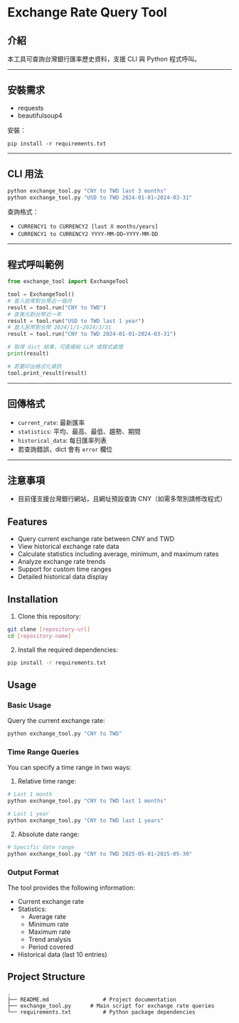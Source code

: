 # Exchange Rate Query Tool

## 介紹

本工具可查詢台灣銀行匯率歷史資料，支援 CLI 與 Python 程式呼叫。

---

## 安裝需求
- requests
- beautifulsoup4

安裝：
```
pip install -r requirements.txt
```

---

## CLI 用法

```bash
python exchange_tool.py "CNY to TWD last 3 months"
python exchange_tool.py "USD to TWD 2024-01-01~2024-03-31"
```

查詢格式：
- `CURRENCY1 to CURRENCY2 [last X months/years]`
- `CURRENCY1 to CURRENCY2 YYYY-MM-DD~YYYY-MM-DD`

---

## 程式呼叫範例

```python
from exchange_tool import ExchangeTool

tool = ExchangeTool()
# 查人民幣對台幣近一個月
result = tool.run("CNY to TWD")
# 查美元對台幣近一年
result = tool.run("USD to TWD last 1 year")
# 查人民幣對台幣 2024/1/1~2024/3/31
result = tool.run("CNY to TWD 2024-01-01~2024-03-31")

# 取得 dict 結果，可直接給 LLM 或程式處理
print(result)

# 若要印出格式化資訊
tool.print_result(result)
```

---

## 回傳格式
- `current_rate`: 最新匯率
- `statistics`: 平均、最高、最低、趨勢、期間
- `historical_data`: 每日匯率列表
- 若查詢錯誤，dict 會有 `error` 欄位

---

## 注意事項
- 目前僅支援台灣銀行網站，且網址預設查詢 CNY（如需多幣別請修改程式）

## Features

- Query current exchange rate between CNY and TWD
- View historical exchange rate data
- Calculate statistics including average, minimum, and maximum rates
- Analyze exchange rate trends
- Support for custom time ranges
- Detailed historical data display

## Installation

1. Clone this repository:
```bash
git clone [repository-url]
cd [repository-name]
```

2. Install the required dependencies:
```bash
pip install -r requirements.txt
```

## Usage

### Basic Usage

Query the current exchange rate:
```bash
python exchange_tool.py "CNY to TWD"
```

### Time Range Queries

You can specify a time range in two ways:

1. Relative time range:
```bash
# Last 1 month
python exchange_tool.py "CNY to TWD last 1 months"

# Last 1 year
python exchange_tool.py "CNY to TWD last 1 years"
```

2. Absolute date range:
```bash
# Specific date range
python exchange_tool.py "CNY to TWD 2025-05-01~2025-05-30"
```

### Output Format

The tool provides the following information:
- Current exchange rate
- Statistics:
  - Average rate
  - Minimum rate
  - Maximum rate
  - Trend analysis
  - Period covered
- Historical data (last 10 entries)

## Project Structure

```
.
├── README.md                 # Project documentation
├── exchange_tool.py      # Main script for exchange rate queries
└── requirements.txt          # Python package dependencies
```